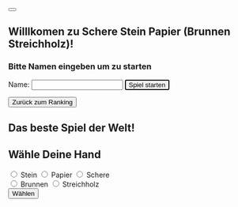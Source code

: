 <!DOCTYPE html>
<html lang="en">
<head>
    <meta charset="UTF-8">
    <title>Schere Stein Papier (Brunnen Streichholz)</title>
    <link rel="stylesheet" type="text/css" href="styling.css"/>
</head>
<body>
<section id="rankingSection">
    <button id="modeBtn" type="button"></button>
    <h1>Willlkomen zu Schere Stein Papier (Brunnen Streichholz)!</h1>
    <h3>Bitte Namen eingeben um zu starten</h3>
    <label for="nameInputBox">Name:</label>
    <input id="nameInputBox" type="text" required>
    <button id="startBtn" type="button" autofocus>Spiel starten</button>
    <p id="rankingModeField" class="small"></p>
    <ul id="rankingList"></ul>
</section>
<section id="gameSection" class="hidden">
    <button id="backBtn" type="button">Zurück zum Ranking</button> <br>
    <span id="gameModeField" class="small"></span><span id="playerName" class="small"></span>
    <h1>Das beste Spiel der Welt!</h1>
    <section id="picks">
        <h2>Wähle Deine Hand</h2>
        <input type="radio" id="Stein" name="pick" value="0">
        <label for="Stein">Stein</label>
        <input type="radio" id="Papier" name="pick" value="1">
        <label for="Papier">Papier</label>
        <input type="radio" id="Schere" name="pick" value="2">
        <label for="Schere">Schere</label><br>
        <input type="radio" id="Brunnen" name="pick" value="3">
        <label for="Brunnen">Brunnen</label>
        <input type="radio" id="Streichholz" name="pick" value="4">
        <label for="Streichholz">Streichholz</label> <br>
        <button id="playBtn" type="button">Wählen</button>
    </section>
    <p id="timerField" class="small"></p>
    <p id="enemyPickField" class="big"></p>
    <p id="resultField" class="big"></p>
    <ul id="historyList" class="small"></ul>
</section>
<script src="game-service.mjs" type="module"></script>
<script src="script.mjs" type="module"></script>
</body>
</html>
